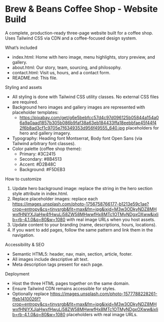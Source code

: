 # Brew & Beans Coffee Shop - Website Build

A complete, production-ready three-page website built for a coffee shop. Uses Tailwind CSS via CDN and a coffee-focused design system.

What’s included
- index.html: Home with hero image, menu highlights, story preview, and gallery.
- about.html: Our story, team, sourcing, and philosophy.
- contact.html: Visit us, hours, and a contact form.
- README.md: This file.

Styling and assets
- All styling is done with Tailwind CSS utility classes. No external CSS files are required.
- Background hero images and gallery images are represented with placeholder templates:
  - https://pixabay.com/get/g6e5bebfcc57d4c97d096125b05844a154a06a9a0aad1857b305b086b9faf38a63eb184433ffa18eebbfae45f44f42f6b8ad3cf1c9705e7f6349353d956f49555_640.jpg placeholders for hero and gallery imagery.
- Typography: Heading font Montserrat, Body font Open Sans (via Tailwind arbitrary font classes).
- Color palette (coffee shop theme):
  - Primary: #3C2415
  - Secondary: #8B4513
  - Accent: #D2B48C
  - Background: #F5DEB3

How to customize
1) Update hero background image: replace the string in the hero section style attribute in index.html.
2) Replace placeholder images: replace each https://images.unsplash.com/photo-1756758766177-b1213e59c1ae?crop=entropy&cs=tinysrgb&fit=max&fm=jpg&ixid=M3w3ODkyNDZ8MHwxfHNlYXJjaHw4fHwuLi58ZW58MHwwfHx8MTc1OTMyNDgxOXww&ixlib=rb-4.1.0&q=80&w=1080 with real image URLs when you host assets.
3) Update content to your branding (name, descriptions, hours, locations).
4) If you want to add pages, follow the same pattern and link them in the navigation.

Accessibility & SEO
- Semantic HTML5: header, nav, main, section, article, footer.
- All images include descriptive alt text.
- Meta description tags present for each page.

Deployment
- Host the three HTML pages together on the same domain.
- Ensure Tailwind CDN remains accessible for styles.
- Optionally replace https://images.unsplash.com/photo-1577788228261-ffeb1410026f?crop=entropy&cs=tinysrgb&fit=max&fm=jpg&ixid=M3w3ODkyNDZ8MHwxfHNlYXJjaHwxfHwuLi58ZW58MHwwfHx8MTc1OTMyNDgxOXww&ixlib=rb-4.1.0&q=80&w=1080 placeholders with real image URLs.
